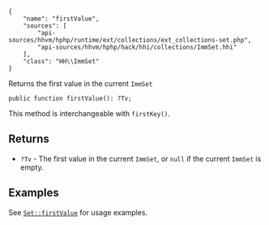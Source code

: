 ``` yamlmeta
{
    "name": "firstValue",
    "sources": [
        "api-sources/hhvm/hphp/runtime/ext/collections/ext_collections-set.php",
        "api-sources/hhvm/hphp/hack/hhi/collections/ImmSet.hhi"
    ],
    "class": "HH\\ImmSet"
}
```




Returns the first value in the current ` ImmSet `




``` Hack
public function firstValue(): ?Tv;
```




This method is interchangeable with ` firstKey() `.




## Returns




+ ` ?Tv ` - The first value in the current `` ImmSet ``, or ``` null ``` if the
  current ```` ImmSet ```` is empty.




## Examples




See [` Set::firstValue `](</hack/reference/class/Set/firstValue/#examples>) for usage examples.
<!-- HHAPIDOC -->
